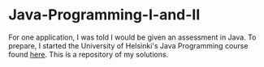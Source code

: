 # Java-Programming-I-and-II
For one application, I was told I would be given an assessment in Java. To prepare, I started the University of Helsinki's Java Programming course found <a href="https://java-programming.mooc.fi/">here</a>. This is a repository of my solutions.
